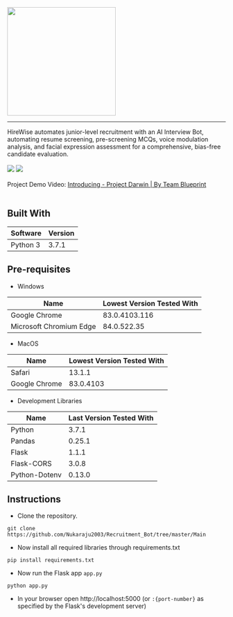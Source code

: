 <img src="https://github.com/mihirs16/Project-Darwin/blob/master/static/Assets/Logo-w%20Name.svg" width=250>

---
HireWise automates junior-level recruitment with an AI Interview Bot, automating resume screening, pre-screening MCQs, voice modulation analysis, and facial expression assessment for a comprehensive, bias-free candidate evaluation.
<br>
<br>
![](https://img.shields.io/github/stars/mihirs16/Project-Darwin?style=for-the-badge)
![](https://img.shields.io/github/forks/mihirs16/Project-Darwin?color=green&style=for-the-badge)
<br><br>
Project Demo Video: [Introducing - Project Darwin | By Team Blueprint](https://youtu.be/dAfU6YDgf8w)<br><br>

## Built With
| Software | Version |
|----------|---------|
| Python 3 | 3.7.1 |


## Pre-requisites
* Windows

| Name | Lowest Version Tested With |
|----------|----------------------------|
| Google Chrome | 83.0.4103.116 |
| Microsoft Chromium Edge | 84.0.522.35 |

* MacOS

| Name | Lowest Version Tested With |
|----------|----------------------------|
| Safari | 13.1.1 |
| Google Chrome | 83.0.4103 |

* Development Libraries

| Name | Last Version Tested With |
|----------|--------------------------|
| Python | 3.7.1 |
| Pandas | 0.25.1 |
| Flask | 1.1.1 |
| Flask-CORS | 3.0.8 |
| Python-Dotenv | 0.13.0 |

## Instructions

* Clone the repository.
```
git clone https://github.com/Nukaraju2003/Recruitment_Bot/tree/master/Main
```
* Now install all required libraries through requirements.txt
```
pip install requirements.txt
```
* Now run the Flask app `app.py`
```
python app.py
```
* In your browser open http://localhost:5000 (or `:{port-number}` as specified by the Flask's development server)

